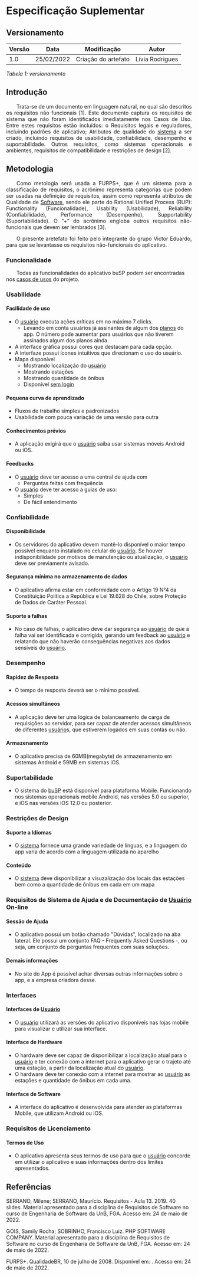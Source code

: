 # Especificação Suplementar 
## Versionamento

| Versão | Data | Modificação | Autor |
|-|-|:-:|:-:|
| 1.0 | 25/02/2022 | Criação do artefato | Lívia Rodrigues |

*Tabela 1: versionamento*

## Introdução
<p align="justify">&emsp;&emsp;Trata-se de um documento em linguagem natural, no qual são descritos os requisitos não funcionais [1]. Este documento captura os requisitos de sistema que não foram identificados imediatamente nos Casos de Uso. Entre estes requisitos estão incluídos: o Requisitos legais e reguladores, incluindo padrões de aplicativo; Atributos de qualidade do <a href="https://liviarodrigues1.github.io/App-buSP/modelagem/lexicos/#software">sistema</a> a ser criado, incluindo requisitos de usabilidade, confiabilidade, desempenho e suportabilidade. Outros requisitos, como sistemas operacionais e ambientes, requisitos de compatibilidade e restrições de design [2].</p>

## Metodologia
<p align="justify">&emsp;&emsp;Como metologia será usada a FURPS+, que é um sistema para a classificação de requisitos, o acrônimo representa categorias que podem ser usadas na definição de requisitos, assim como representa atributos de Qualidade de <a href="https://liviarodrigues1.github.io/App-buSP/modelagem/lexicos/#software">Software</a>, sendo ele parte do Rational Unified Process (RUP): Functionality (Funcionalidade), Usability (Usabilidade), Reliability (Confiabilidade), Performance (Desempenho), Supportability (Suportabilidade). O “+” do acrônimo engloba outros requisitos não-funcionais que devem ser lembrados [3].</p>
<p align="justify">&emsp;&emsp;O presente aretefato foi feito pelo integrante do grupo Victor Eduardo, para que se levantasse os requisitos não-funcionais do aplicativo.</p>

### Funcionalidade
&emsp;&emsp;Todas as funcionalidades do aplicativo buSP podem ser encontradas nos [casos de usos](https://liviarodrigues1.github.io/App-buSP/modelagem/casos_de_uso/) do projeto.</p>

### Usabilidade
#### Facilidade de uso
- O [usuário](https://liviarodrigues1.github.io/App-buSP/modelagem/lexicos/#usuario) executa ações críticas em no máximo 7 clicks.
    - Levando em conta usuários já assinantes de algum dos [planos](https://liviarodrigues1.github.io/App-buSP/modelagem/lexicos/#plano) do app. O número pode aumentar para usuários que não tiverem assinados algum dos planos ainda.   
- A interface gráfica possui cores que destacam para cada opção.
- A interfaze possui ícones intuitivos que direcionam o uso do usuário.
- Mapa disponível
    - Mostrando localização do [usuário](https://liviarodrigues1.github.io/App-buSP/modelagem/lexicos/#usuario)
    - Mostrando estações
    - Mostrando quantidade de ônibus
    - Disponível [sem login](https://liviarodrigues1.github.io/App-buSP/modelagem/lexicos/#nao-logado)
#### Pequena curva de aprendizado
- Fluxos de trabalho simples e padronizados
- Usabilidade com pouca variação de uma versão para outra
#### Conhecimentos prévios
- A aplicação exigirá que o [usuário](https://liviarodrigues1.github.io/App-buSP/modelagem/lexicos/#usuario) saiba usar sistemas móveis Android ou iOS.
#### Feedbacks
- O [usuário](https://liviarodrigues1.github.io/App-buSP/modelagem/lexicos/#usuario) deve ter acesso a uma central de ajuda com
    - Perguntas feitas com frequência
- O [usuário](https://liviarodrigues1.github.io/App-buSP/modelagem/lexicos/#usuario) deve ter acesso a guias de uso:
    - Simples
    - De fácil entendimento

### Confiabilidade
#### Disponibilidade
- Os servidores do aplicativo devem mantê-lo disponível o maior tempo possível enquanto instalado no celular do [usuário](https://liviarodrigues1.github.io/App-buSP/modelagem/lexicos/#usuario). Se houver indisponibilidade por motivos de manutenção ou atualização, o [usuário](https://liviarodrigues1.github.io/App-buSP/modelagem/lexicos/#usuario) deve ser previamente avisado.
#### Segurança mínima no armazenamento de dados
- O aplicativo afirma estar em conformidade com o Artigo 19 N°4 da Constituição Política a República e Lei 19.628 do Chile, sobre Proteção de Dados de Caráter Pessoal.
#### Suporte a falhas
- No caso de falhas, o aplicativo deve dar segurança ao [usuário](https://liviarodrigues1.github.io/App-buSP/modelagem/lexicos/#usuario) de que a falha vai ser identificada e corrigida, gerando um feedback ao [usuário](https://liviarodrigues1.github.io/App-buSP/modelagem/lexicos/#usuario) e relatando que não haverão consequências negativas aos dados sensíveis do [usuário](https://liviarodrigues1.github.io/App-buSP/modelagem/lexicos/#usuario).

### Desempenho
#### Rapidez de Resposta
- O tempo de resposta deverá ser o mínimo possível.
#### Acessos simultâneos
- A aplicação deve ter uma lógica de balanceamento de carga de requisições ao servidor, para ser capaz de atender acessos simultâneos de diferentes [usuário](https://liviarodrigues1.github.io/App-buSP/modelagem/lexicos/#usuario)s, que estiverem logados em suas contas ou não.
#### Armazenamento
- O aplicativo precisa de 60MB(megabyte) de armazenamento em sistemas Android e 59MB em sistemas iOS.

### Suportabilidade
- O sistema do [buSP](https://liviarodrigues1.github.io/App-buSP/modelagem/lexicos/#buSP) está disponível para plataforma Mobile. Funcionando nos sistemas operacionais mobile Android, nas versões 5.0 ou superior, e iOS nas versões iOS 12.0 ou posterior.

### Restrições de Design
#### Suporte a Idiomas
- O [sistema](https://liviarodrigues1.github.io/App-buSP/modelagem/lexicos/#buSP) fornece uma grande variedade de línguas, e a linguagem do app varia de acordo com a linguagem utilizada no aparelho
#### Conteúdo
- O [sistema](https://liviarodrigues1.github.io/App-buSP/modelagem/lexicos/#buSP) deve disponibilizar a visuzalização dos locais das estações bem como a quantidade de ônibus em cada em um mapa

### Requisitos de Sistema de Ajuda e de Documentação de [Usuário](https://liviarodrigues1.github.io/App-buSP/modelagem/lexicos/#usuario) On-line
#### Sessão de Ajuda
- O aplicativo possui um botão chamado "Dúvidas", localizado na aba lateral. Ele possui um conjunto FAQ - Frequently Asked Questions -, ou seja, um conjunto de perguntas frequentes com suas soluções.

#### Demais informações
- No site do App é possível achar diversas outras informações sobre o app, e a empresa criadora desse. 

### Interfaces
#### Interfaces de [Usuário](https://liviarodrigues1.github.io/App-buSP/modelagem/lexicos/#usuario)
- O [usuário](https://liviarodrigues1.github.io/App-buSP/modelagem/lexicos/#usuario) utilizará as versões do aplicativo disponíveis nas lojas mobile para visualizar e utilizar sua interface.
#### Interface de Hardware
- O hardware deve ser capaz de disponibilizar a localização atual para o [usuário](https://liviarodrigues1.github.io/App-buSP/modelagem/lexicos/#usuario) e ter conexão com a internet para o aplicativo gerar o trajeto até uma estação, a partir da localização atual do [usuário](https://liviarodrigues1.github.io/App-buSP/modelagem/lexicos/#usuario).
- O hardware deve ter conexão com a internet para mostrar ao [usuário](https://liviarodrigues1.github.io/App-buSP/modelagem/lexicos/#usuario) as estações e quantidade de ônibus em cada uma.
#### Interface de Software
- A interface do aplicativo é desenvolvida para atender as plataformas Mobile, que utilizam Android ou iOS. 

### Requisitos de Licenciamento
#### Termos de Uso
- O aplicativo apresenta seus termos de uso para que o [usuário](https://liviarodrigues1.github.io/App-buSP/modelagem/lexicos/#usuario) concorde em utilizar o aplicativo e suas informações dentro dos limites apresentados.


## Referências 
<p>SERRANO, Milene; SERRANO, Maurício. Requisitos - Aula 13. 2019. 40 slides. Material apresentado para a disciplina de Requisitos de Software no curso de Engenharia de Software da UnB, FGA. Acesso em: 24 de maio de 2022.</p>

<p>GOIS, Samily Rocha; SOBRINHO, Francisco Luiz. PHP SOFTWARE COMPANY. Material apresentado para a disciplina de Requisitos de Software no curso de Engenharia de Software da UnB, FGA. Acesso em: 24 de maio de 2022.</p>

<p> FURPS+. QualidadeBR, 10 de julho de 2008. Disponível em: <https://qualidadebr.wordpress.com/2008/07/10/furps/#:~:text=FURPS%2B%20%C3%A9%20um%20sistema%20para,Rational%20Unified%20Process%20(RUP)%3A>. Acesso em: 24 de maio de 2022.</p>
